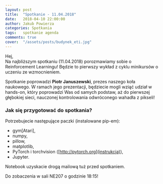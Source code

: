 ```yaml
---
layout: post
title:  "Spotkanie - 11.04.2018"
date:   2018-04-10 22:00:00
author: Jakub Powierza
categories: Spotkania
tags:	spotkanie agenda
comments: true
cover:  "/assets/posts/budynek_eti.jpg"
---
```


Hej,  
Na najbliższym spotkaniu (11.04.2018) porozmawiamy sobie o Reinforcement Learningu! Będzie to
 pierwszy wykład z cyklu minikursów o uczeniu ze wzmocnieniem.

Spotkanie poprowadzi **Piotr Januszewski**, prezes naszego koła naukowego. W ramach jego prezentacji,
 będziecie mogli wziąć udział w hands-on, który poprowadzi Was od samych podstaw, aż do pierwszej
 głębokiej sieci, nauczonej kontrolowania odwróconego wahadła z pikseli!

### Jak się przygotować do spotkania?

Potrzebujecie następujące paczki (instalowane pip-em):
  - gym[Atari],
  - numpy,
  - pillow,
  - matplotlib,
  - PyTorch i torchvision ([http://pytorch.org](instrukcja)),
  - Jupyter.

Notebook uzyskacie drogą mailową tuż przed spotkaniem.

Do zobaczenia w sali NE207 o godzinie 18:15!

